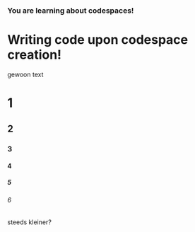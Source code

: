 ### You are learning about codespaces!
# Writing code upon codespace creation!
gewoon text
# 1
## 2
### 3
#### 4
##### 5
###### 6
 steeds kleiner?

